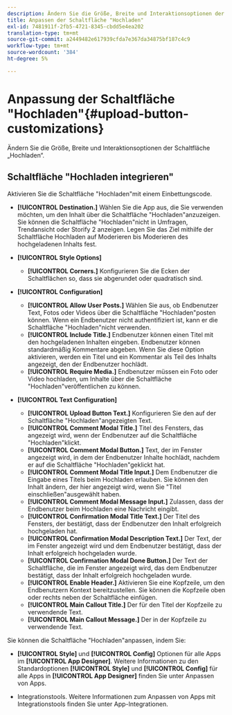 ```yaml
---
description: Ändern Sie die Größe, Breite und Interaktionsoptionen der Schaltfläche „Hochladen“.
title: Anpassen der Schaltfläche "Hochladen"
exl-id: 7481911f-2fb5-4721-8345-cbdd5e4ea202
translation-type: tm+mt
source-git-commit: a2449482e617939cfda7e367da34875bf187c4c9
workflow-type: tm+mt
source-wordcount: '384'
ht-degree: 5%

---
```


# Anpassung der Schaltfläche &quot;Hochladen&quot;{#upload-button-customizations}

Ändern Sie die Größe, Breite und Interaktionsoptionen der Schaltfläche „Hochladen“.

## Schaltfläche &quot;Hochladen integrieren&quot;

Aktivieren Sie die Schaltfläche &quot;Hochladen&quot;mit einem Einbettungscode.

* **[!UICONTROL Destination.]** Wählen Sie die App aus, die Sie verwenden möchten, um den Inhalt über die Schaltfläche &quot;Hochladen&quot;anzuzeigen. Sie können die Schaltfläche &quot;Hochladen&quot;nicht in Umfragen, Trendansicht oder Storify 2 anzeigen. Legen Sie das Ziel mithilfe der Schaltfläche Hochladen auf Moderieren bis Moderieren des hochgeladenen Inhalts fest.
* **[!UICONTROL Style Options]**

   * **[!UICONTROL Corners.]** Konfigurieren Sie die Ecken der Schaltflächen so, dass sie abgerundet oder quadratisch sind.

* **[!UICONTROL Configuration]**

   * **[!UICONTROL Allow User Posts.]** Wählen Sie aus, ob Endbenutzer Text, Fotos oder Videos über die Schaltfläche &quot;Hochladen&quot;posten können. Wenn ein Endbenutzer nicht authentifiziert ist, kann er die Schaltfläche &quot;Hochladen&quot;nicht verwenden.
   * **[!UICONTROL Include Title.]** Endbenutzer können einen Titel mit den hochgeladenen Inhalten eingeben. Endbenutzer können standardmäßig Kommentare abgeben. Wenn Sie diese Option aktivieren, werden ein Titel und ein Kommentar als Teil des Inhalts angezeigt, den der Endbenutzer hochlädt.
   * **[!UICONTROL Require Media.]** Endbenutzer müssen ein Foto oder Video hochladen, um Inhalte über die Schaltfläche &quot;Hochladen&quot;veröffentlichen zu können.

* **[!UICONTROL Text Configuration]**

   * **[!UICONTROL Upload Button Text.]** Konfigurieren Sie den auf der Schaltfläche &quot;Hochladen&quot;angezeigten Text.
   * **[!UICONTROL Comment Modal Title.]** Titel des Fensters, das angezeigt wird, wenn der Endbenutzer auf die Schaltfläche &quot;Hochladen&quot;klickt.
   * **[!UICONTROL Comment Modal Button.]** Text, der im Fenster angezeigt wird, in dem der Endbenutzer Inhalte hochlädt, nachdem er auf die Schaltfläche &quot;Hochladen&quot;geklickt hat.
   * **[!UICONTROL Comment Modal Title Input.]** Dem Endbenutzer die Eingabe eines Titels beim Hochladen erlauben. Sie können den Inhalt ändern, der hier angezeigt wird, wenn Sie &quot;Titel einschließen&quot;ausgewählt haben.
   * **[!UICONTROL Comment Modal Message Input.]** Zulassen, dass der Endbenutzer beim Hochladen eine Nachricht eingibt.
   * **[!UICONTROL Confirmation Modal Title Text.]** Der Titel des Fensters, der bestätigt, dass der Endbenutzer den Inhalt erfolgreich hochgeladen hat.
   * **[!UICONTROL Confirmation Modal Description Text.]** Der Text, der im Fenster angezeigt wird und dem Endbenutzer bestätigt, dass der Inhalt erfolgreich hochgeladen wurde.
   * **[!UICONTROL Confirmation Modal Done Button.]** Der Text der Schaltfläche, die im Fenster angezeigt wird, das dem Endbenutzer bestätigt, dass der Inhalt erfolgreich hochgeladen wurde.
   * **[!UICONTROL Enable Header.]** Aktivieren Sie eine Kopfzeile, um den Endbenutzern Kontext bereitzustellen. Sie können die Kopfzeile oben oder rechts neben der Schaltfläche einfügen.
   * **[!UICONTROL Main Callout Title.]** Der für den Titel der Kopfzeile zu verwendende Text.
   * **[!UICONTROL Main Callout Message.]** Der in der Kopfzeile zu verwendende Text.

Sie können die Schaltfläche &quot;Hochladen&quot;anpassen, indem Sie:

* **[!UICONTROL Style]** und  **[!UICONTROL Config]** Optionen für alle Apps im  **[!UICONTROL App Designer]**. Weitere Informationen zu den Standardoptionen **[!UICONTROL Style]** und **[!UICONTROL Config]** für alle Apps in **[!UICONTROL App Designer]** finden Sie unter Anpassen von Apps.

* Integrationstools. Weitere Informationen zum Anpassen von Apps mit Integrationstools finden Sie unter App-Integrationen.
